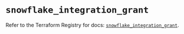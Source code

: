 # `snowflake_integration_grant`

Refer to the Terraform Registry for docs: [`snowflake_integration_grant`](https://registry.terraform.io/providers/snowflake-labs/snowflake/0.84.0/docs/resources/integration_grant).
